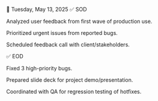 📅 Tuesday, May 13, 2025
✅ SOD

Analyzed user feedback from first wave of production use.

Prioritized urgent issues from reported bugs.

Scheduled feedback call with client/stakeholders.

✅ EOD

Fixed 3 high-priority bugs.

Prepared slide deck for project demo/presentation.

Coordinated with QA for regression testing of hotfixes.
